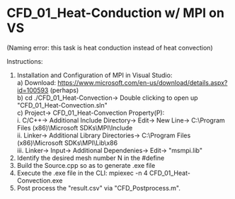# CFD_01_Heat-Conduction w/ MPI on VS
(Naming error: this task is heat conduction instead of heat convection)  

Instructions:
1. Installation and Configuration of MPI in Visual Studio:  
  a) Download: https://www.microsoft.com/en-us/download/details.aspx?id=100593 (perhaps)  
  b) cd ./CFD_01_Heat-Convection-> Double clicking to open up "CFD_01_Heat-Convection.sln"  
  c) Project-> CFD_01_Heat-Convection Property(P):  
    i. C/C++-> Additional Include Directory-> Edit-> New Line-> C:\Program Files (x86)\Microsoft SDKs\MPI\Include  
    ii. Linker-> Additional Library Directories-> C:\Program Files (x86)\Microsoft SDKs\MPI\Lib\x86  
    iii. Linker-> Input-> Additional Dependenies-> Edit-> "msmpi.lib"  
2. Identify the desired mesh number N in the #define  
3. Build the Source.cpp so as to generate .exe file  
4. Execute the .exe file in the CLI: mpiexec -n 4 CFD_01_Heat-Convection.exe  
5. Post process the "result.csv" via "CFD_Postprocess.m".
